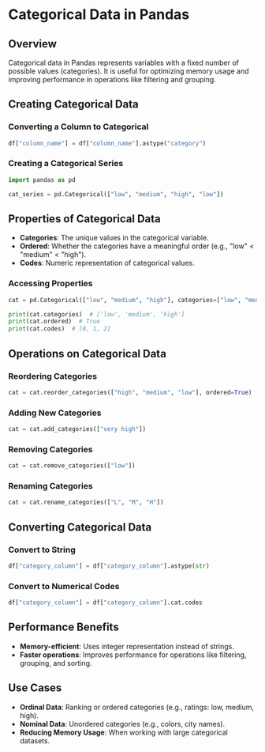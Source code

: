 # Categorical Data in Pandas  

## Overview  
Categorical data in Pandas represents variables with a fixed number of possible values (categories). It is useful for optimizing memory usage and improving performance in operations like filtering and grouping.

## Creating Categorical Data  
### Converting a Column to Categorical  
```python
df["column_name"] = df["column_name"].astype("category")
```
### Creating a Categorical Series  
```python
import pandas as pd  

cat_series = pd.Categorical(["low", "medium", "high", "low"])
```

## Properties of Categorical Data  
- **Categories**: The unique values in the categorical variable.  
- **Ordered**: Whether the categories have a meaningful order (e.g., "low" < "medium" < "high").  
- **Codes**: Numeric representation of categorical values.  

### Accessing Properties  
```python
cat = pd.Categorical(["low", "medium", "high"], categories=["low", "medium", "high"], ordered=True)

print(cat.categories)  # ['low', 'medium', 'high']
print(cat.ordered)  # True
print(cat.codes)  # [0, 1, 2]
```

## Operations on Categorical Data  
### Reordering Categories  
```python
cat = cat.reorder_categories(["high", "medium", "low"], ordered=True)
```
### Adding New Categories  
```python
cat = cat.add_categories(["very high"])
```
### Removing Categories  
```python
cat = cat.remove_categories(["low"])
```
### Renaming Categories  
```python
cat = cat.rename_categories(["L", "M", "H"])
```

## Converting Categorical Data  
### Convert to String  
```python
df["category_column"] = df["category_column"].astype(str)
```
### Convert to Numerical Codes  
```python
df["category_column"] = df["category_column"].cat.codes
```

## Performance Benefits  
- **Memory-efficient**: Uses integer representation instead of strings.  
- **Faster operations**: Improves performance for operations like filtering, grouping, and sorting.  

## Use Cases  
- **Ordinal Data**: Ranking or ordered categories (e.g., ratings: low, medium, high).  
- **Nominal Data**: Unordered categories (e.g., colors, city names).  
- **Reducing Memory Usage**: When working with large categorical datasets.  